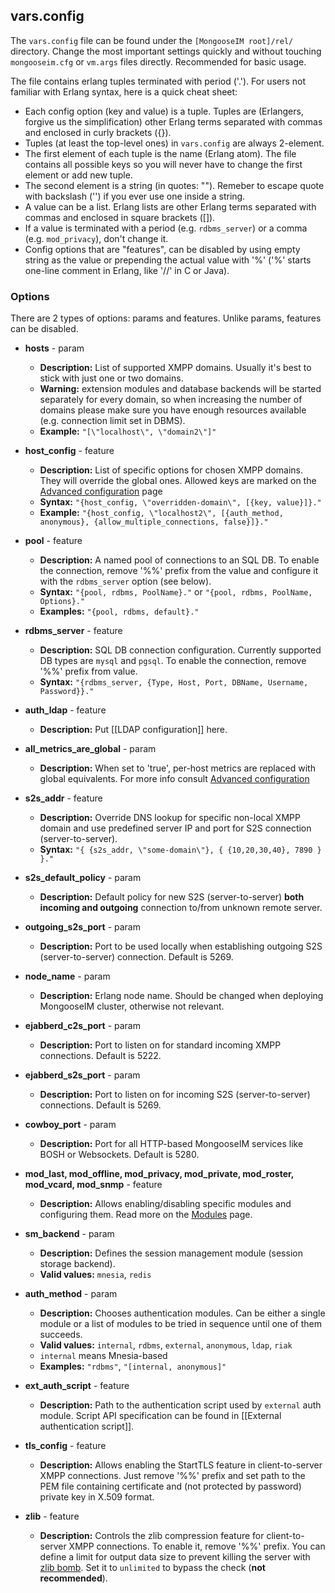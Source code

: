 ## vars.config

The `vars.config` file can be found under the `[MongooseIM root]/rel/` directory. Change the most important settings quickly and without touching `mongooseim.cfg` or `vm.args` files directly. Recommended for basic usage.

The file contains erlang tuples terminated with period ('.'). For users not familiar with Erlang syntax, here is a quick cheat sheet:

* Each config option (key and value) is a tuple. Tuples are (Erlangers, forgive us the simplification) other Erlang terms separated with commas and enclosed in curly brackets ({}).
* Tuples (at least the top-level ones) in `vars.config` are always 2-element.
* The first element of each tuple is the name (Erlang atom). The file contains all possible keys so you will never have to change the first element or add new tuple.
* The second element is a string (in quotes: "").  Remeber to escape quote with backslash ('\') if you ever use one inside a string.
* A value can be a list. Erlang lists are other Erlang terms separated with commas and enclosed in square brackets ([]).
* If a value is terminated with a period (e.g. `rdbms_server`) or a comma (e.g. `mod_privacy`), don't change it.
* Config options that are "features", can be disabled by using empty string as the value or prepending the actual value with  '%' ('%' starts one-line comment in Erlang, like '//' in C or Java).

### Options

There are 2 types of options: params and features. Unlike params, features can be disabled.

* **hosts** - param
    * **Description:** List of supported XMPP domains. Usually it's best to stick with just one or two domains.
    * **Warning:** extension modules and database backends will be started separately for every domain, so when increasing the number of domains please make sure you have enough resources available (e.g. connection limit set in DBMS).
    * **Example:** `"[\"localhost\", \"domain2\"]"`

* **host_config** - feature
    * **Description:** List of specific options for chosen XMPP domains. They will override the global ones. Allowed keys are marked on the [Advanced configuration](Advanced-configuration.md) page
    * **Syntax:** `"{host_config, \"overridden-domain\", [{key, value}]}."`
    * **Example:** `"{host_config, \"localhost2\", [{auth_method, anonymous}, {allow_multiple_connections, false}]}." `

* **pool** - feature
    * **Description:** A named pool of connections to an SQL DB.
        To enable the connection, remove '%%' prefix from the value and configure it with the `rdbms_server` option (see below).
    * **Syntax:** `"{pool, rdbms, PoolName}."` or `"{pool, rdbms, PoolName, Options}."`
    * **Examples:** `"{pool, rdbms, default}."`

* **rdbms_server** - feature
    * **Description:** SQL DB connection configuration. Currently supported DB types are `mysql` and `pgsql`. To enable the connection, remove '%%' prefix from value.
    * **Syntax:** `"{rdbms_server, {Type, Host, Port, DBName, Username, Password}}."`

* **auth_ldap** - feature
    * **Description:** Put [[LDAP configuration]] here.

* **all_metrics_are_global** - param
    * **Description:** When set to 'true', per-host metrics are replaced with global equivalents. For more info consult [Advanced configuration](Advanced-configuration.md)

* **s2s_addr** - feature
    * **Description:** Override DNS lookup for specific non-local XMPP domain and use predefined server IP and port for S2S connection (server-to-server).
    * **Syntax:** `"{ {s2s_addr, \"some-domain\"}, { {10,20,30,40}, 7890 } }."`

* **s2s_default_policy** - param
    * **Description:** Default policy for new S2S (server-to-server) **both incoming and outgoing** connection to/from unknown remote server.

* **outgoing_s2s_port** - param
    * **Description:** Port to be used locally when establishing outgoing S2S (server-to-server) connection. Default is 5269.

* **node_name** - param
    * **Description:** Erlang node name. Should be changed when deploying MongooseIM cluster, otherwise not relevant.

* **ejabberd_c2s_port** - param
    * **Description:** Port to listen on for standard incoming XMPP connections. Default is 5222.

* **ejabberd_s2s_port** - param
    * **Description:** Port to listen on for incoming S2S (server-to-server) connections. Default is 5269.

* **cowboy_port** - param
    * **Description:** Port for all HTTP-based MongooseIM services like BOSH or Websockets. Default is 5280.

* **mod_last, mod_offline, mod_privacy, mod_private, mod_roster, mod_vcard, mod_snmp** - feature
    * **Description:** Allows enabling/disabling specific modules and configuring them. Read more on the [Modules](advanced-configuration/Modules.md) page.

* **sm_backend** - param
    * **Description:** Defines the session management module (session storage backend).
    * **Valid values:** `mnesia`, `redis`

* **auth_method** - param
    * **Description:** Chooses authentication modules. Can be either a single module or a list of modules to be tried in sequence until one of them succeeds.
    * **Valid values:** `internal`, `rdbms`, `external`, `anonymous`, `ldap`, `riak`
    * `internal` means Mnesia-based
    * **Examples:** `"rdbms"`, `"[internal, anonymous]"`

* **ext_auth_script** - feature
    * **Description:** Path to the authentication script used by `external` auth module. Script API specification can be found in [[External authentication script]].

* **tls_config** - feature
    * **Description:** Allows enabling the StartTLS feature in client-to-server XMPP connections. Just remove '%%' prefix and set path to the PEM file containing certificate and (not protected by password) private key in X.509 format.

* **zlib** - feature
    * **Description:** Controls the zlib compression feature for client-to-server XMPP connections. To enable it, remove '%%' prefix. You can define a limit for output data size to prevent killing the server with [zlib bomb](http://xmpp.org/resources/security-notices/uncontrolled-resource-consumption-with-highly-compressed-xmpp-stanzas/). Set it to `unlimited` to bypass the check (**not recommended**).
